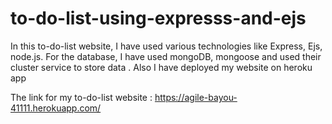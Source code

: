 # to-do-list-using-expresss-and-ejs

In this to-do-list website, I have used various technologies like Express, Ejs, node.js. For the database, I have used mongoDB, mongoose and used their cluster service to store data . Also I have deployed my website on heroku app

The link for my to-do-list website : https://agile-bayou-41111.herokuapp.com/
